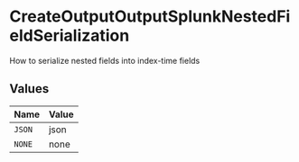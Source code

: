 # CreateOutputOutputSplunkNestedFieldSerialization

How to serialize nested fields into index-time fields


## Values

| Name   | Value  |
| ------ | ------ |
| `JSON` | json   |
| `NONE` | none   |